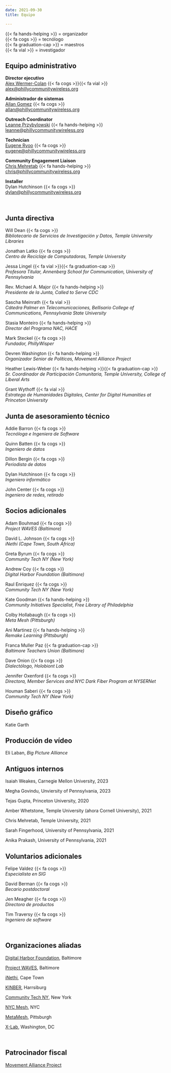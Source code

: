 ```yaml
---
date: 2021-09-30
title: Equipo

---
```


{{< fa hands-helping >}} = organizador \
{{< fa cogs >}} = tecnólogo \
{{< fa graduation-cap >}} = maestros \
{{< fa vial >}} = investigador

## Equipo administrativo

**Director ejecutivo**  
[Alex Wermer-Colan](/es/alexwc) {{< fa cogs >}}{{< fa vial >}}  
alex@phillycommunitywireless.org

**Administrador de sistemas**   
[Allan Gomez](/es/allang) {{< fa cogs >}}  
allan@phillycommunitywireless.org

**Outreach Coordinator**     
[Leanne Przybylowski](/es/leannep.md) {{< fa hands-helping >}}  
leanne@phillycommunitywireless.org    

**Technician**  
[Eugene Ryoo](/es/eugener) {{< fa cogs >}}  
eugene@phillycommunitywireless.org  

**Community Engagement Liaison**  
[Chris Mehretab](es/chrism.md) {{< fa hands-helping >}}  
chris@phillycommunitywireless.org  

**Installer**     
Dylan Hutchinson {{< fa cogs >}}  
dylan@phillycommunitywireless.org  

<br>

## Junta directiva

Will Dean {{< fa cogs >}} \
_Bibliotecario de Servicios de Investigación y Datos, Temple University Libraries_

Jonathan Latko {{< fa cogs >}} \
_Centro de Reciclaje de Computadoras, Temple University_

Jessa Lingel {{< fa vial >}}{{< fa graduation-cap >}} \
_Profesora Titular, Annenberg School for Communication, University of Pennsylvania_

Rev. Michael A. Major {{< fa hands-helping >}} \
_Presidente de la Junta, Called to Serve CDC_

Sascha Meinrath {{< fa vial >}} \
_Cátedra Palmer en Telecomunicaciones, Bellisario College of Communications, Pennsylvania State University_

Stasia Monteiro {{< fa hands-helping >}} \
_Director del Programa NAC, HACE_

Mark Steckel {{< fa cogs >}} \
_Fundador, PhillyWisper_

Devren Washington {{< fa hands-helping >}} \
_Organizador Senior de Políticas, Movement Alliance Project_

Heather Lewis-Weber {{< fa hands-helping >}}{{< fa graduation-cap >}} \
_Sr. Coordinador de Participación Comunitaria, Temple University, College of Liberal Arts_

Grant Wythoff {{< fa vial >}} \
_Estratega de Humanidades Digitales, Center for Digital Humanities at Princeton University_

## Junta de asesoramiento técnico

Addie Barron {{< fa cogs >}} \
_Tecnóloga e Ingeniera de Software_

Quinn Batten {{< fa cogs >}} \
_Ingeniero de datos_

Dillon Bergin {{< fa cogs >}} \
_Periodista de datos_

Dylan Hutchinson {{< fa cogs >}} \
_Ingeniero informático_

John Center {{< fa cogs >}} \
_Ingeniero de redes, retirado_

## Socios adicionales

Adam Bouhmad {{< fa cogs >}} \
_Project WAVES (Baltimore)_

David L. Johnson {{< fa cogs >}} \
_iNethi (Cape Town, South Africa)_

Greta Byrum {{< fa cogs >}} \
_Community Tech NY (New York)_

Andrew Coy {{< fa cogs >}} \
_Digital Harbor Foundation (Baltimore)_

Raul Enriquez {{< fa cogs >}} \
_Community Tech NY (New York)_

Kate Goodman {{< fa hands-helping >}} \
_Community Initiatives Specialist, Free Library of Philadelphia_

Colby Hollabaugh {{< fa cogs >}} \
_Meta Mesh (Pittsburgh)_

Ani Martinez {{< fa hands-helping >}} \
_Remake Learning (Pittsburgh)_

Franca Muller Paz {{< fa graduation-cap >}} \
_Baltimore Teachers Union (Baltimore)_

Dave Onion {{< fa cogs >}} \
_Dialectólogo, Holobiont Lab_

Jennifer Oxenford {{< fa cogs >}} \
_Directora, Member Services and NYC Dark Fiber Program at NYSERNet_

Houman Saberi {{< fa cogs >}} \
_Community Tech NY (New York)_

## Diseño gráfico

Katie Garth

## Producción de vídeo 

Eli Laban, *Big Picture Alliance*

## Antiguos internos

Isaiah Weakes, Carnegie Mellon University, 2023

Megha Govindu, Unviersity of Pennsylvania, 2023

Tejas Gupta, Princeton University, 2020

Amber Whetstone, Temple University (ahora Cornell University), 2021

Chris Mehretab, Temple University, 2021

Sarah Fingerhood, University of Pennsylvania, 2021

Anika Prakash, University of Pennsylvania, 2021

## Voluntarios adicionales

Felipe Valdez {{< fa cogs >}} \
_Especialista en SIG_

David Berman {{< fa cogs >}} \
_Becario postdoctoral_

Jen Meagher {{< fa cogs >}} \
_Directora de productos_

Tim Traversy {{< fa cogs >}} \
_Ingeniero de software_

<br/>

## Organizaciones aliadas

[Digital Harbor Foundation](https://www.digitalharbor.org/), Baltimore

[Project WAVES](https://projectwaves.net/), Baltimore

[iNethi](https://www.inethi.org.za/), Cape Town

[KINBER](https://kinber.org/), Harrsiburg

[Community Tech NY](http://communitytechny.org/), New York

[NYC Mesh](https://www.nycmesh.net/), NYC

[MetaMesh](https://www.metamesh.org/), Pittsburgh

[X-Lab](https://thexlab.org/), Washington, DC

<br/>

## Patrocinador fiscal

[Movement Alliance Project](https://movementalliance.org/about/)
